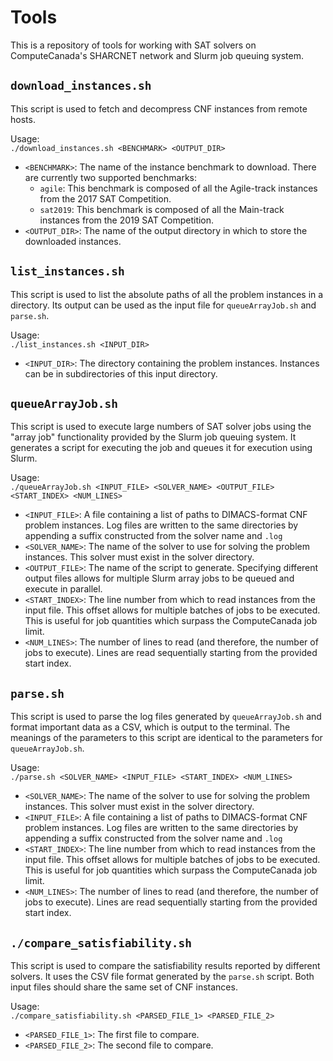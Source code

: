 # Tools
This is a repository of tools for working with SAT solvers on ComputeCanada's SHARCNET network and Slurm job queuing system.

## `download_instances.sh`
This script is used to fetch and decompress CNF instances from remote hosts.

Usage:  
`./download_instances.sh <BENCHMARK> <OUTPUT_DIR>`
* `<BENCHMARK>`: The name of the instance benchmark to download. There are currently two supported benchmarks:
  * `agile`: This benchmark is composed of all the Agile-track instances from the 2017 SAT Competition.
  * `sat2019`: This benchmark is composed of all the Main-track instances from the 2019 SAT Competition. 
* `<OUTPUT_DIR>`: The name of the output directory in which to store the downloaded instances.

## `list_instances.sh`
This script is used to list the absolute paths of all the problem instances in a directory. Its output can be used as the input file for `queueArrayJob.sh` and `parse.sh`.

Usage:  
`./list_instances.sh <INPUT_DIR>`
* `<INPUT_DIR>`: The directory containing the problem instances. Instances can be in subdirectories of this input directory.

## `queueArrayJob.sh`
This script is used to execute large numbers of SAT solver jobs using the "array job" functionality provided by the Slurm job queuing system. It generates a script for executing the job and queues it for execution using Slurm.

Usage:  
`./queueArrayJob.sh <INPUT_FILE> <SOLVER_NAME> <OUTPUT_FILE> <START_INDEX> <NUM_LINES>`
* `<INPUT_FILE>`: A file containing a list of paths to DIMACS-format CNF problem instances. Log files are written to the same directories by appending a suffix constructed from the solver name and `.log`
* `<SOLVER_NAME>`: The name of the solver to use for solving the problem instances. This solver must exist in the solver directory.
* `<OUTPUT_FILE>`: The name of the script to generate. Specifying different output files allows for multiple Slurm array jobs to be queued and execute in parallel.
* `<START_INDEX>`: The line number from which to read instances from the input file. This offset allows for multiple batches of jobs to be executed. This is useful for job quantities which surpass the ComputeCanada job limit.
* `<NUM_LINES>`: The number of lines to read (and therefore, the number of jobs to execute). Lines are read sequentially starting from the provided start index.

## `parse.sh`
This script is used to parse the log files generated by `queueArrayJob.sh` and format important data as a CSV, which is output to the terminal. The meanings of the parameters to this script are identical to the parameters for `queueArrayJob.sh`. 

Usage:  
`./parse.sh <SOLVER_NAME> <INPUT_FILE> <START_INDEX> <NUM_LINES>`
* `<SOLVER_NAME>`: The name of the solver to use for solving the problem instances. This solver must exist in the solver directory.
* `<INPUT_FILE>`: A file containing a list of paths to DIMACS-format CNF problem instances. Log files are written to the same directories by appending a suffix constructed from the solver name and `.log`
* `<START_INDEX>`: The line number from which to read instances from the input file. This offset allows for multiple batches of jobs to be executed. This is useful for job quantities which surpass the ComputeCanada job limit.
* `<NUM_LINES>`: The number of lines to read (and therefore, the number of jobs to execute). Lines are read sequentially starting from the provided start index.

## `./compare_satisfiability.sh`
This script is used to compare the satisfiability results reported by different solvers. It uses the CSV file format generated by the `parse.sh` script. Both input files should share the same set of CNF instances.

Usage:  
`./compare_satisfiability.sh <PARSED_FILE_1> <PARSED_FILE_2>`
* `<PARSED_FILE_1>`: The first file to compare.
* `<PARSED_FILE_2>`: The second file to compare.
